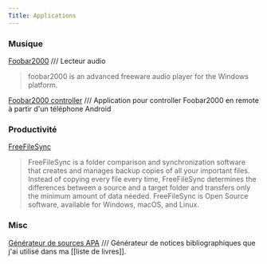 ```yaml
---
Title: Applications
---
```


### Musique
[Foobar2000](https://www.foobar2000.org/) /// Lecteur audio
>foobar2000 is an advanced freeware audio player for the Windows platform.

[Foobar2000 controller](https://play.google.com/store/apps/details?id=com.cav.foobar2000controller&hl=fr&gl=US) /// Application pour controller Foobar2000 en remote à partir d'un téléphone Android

### Productivité
[FreeFileSync](https://freefilesync.org/download.php)
>FreeFileSync is a folder comparison and synchronization software that creates and manages backup copies of all your important files. Instead of copying every file every time, FreeFileSync determines the differences between a source and a target folder and transfers only the minimum amount of data needed. FreeFileSync is Open Source software, available for Windows, macOS, and Linux.

### Misc
[Générateur de sources APA](https://www.scribbr.fr/generateur-apa/) /// Générateur de notices bibliographiques que j'ai utilisé dans ma [[liste de livres]].